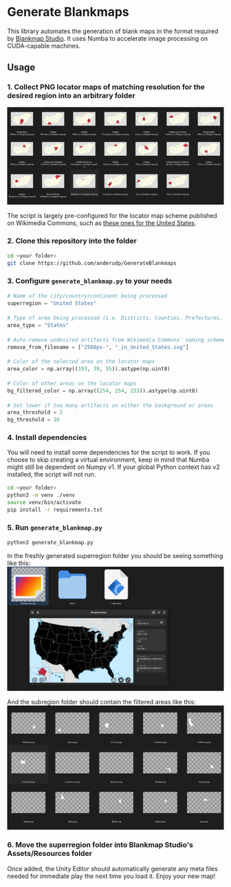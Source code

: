 # Generate Blankmaps
This library automates the generation of blank maps in the format required by [Blankmap Studio](https://github.com/anderudp/BlankmapStudio). It uses Numba to accelerate image processing on CUDA-capable machines.

## Usage
### 1. Collect PNG locator maps of matching resolution for the desired region into an arbitrary folder
![locator maps in folder](docs/maps-orig.png)

The script is largely pre-configured for the locator map scheme published on Wikimedia Commons, such as [these ones for the United States](https://commons.wikimedia.org/wiki/Category:SVG_locator_maps_of_states_of_the_United_States_(location_map_scheme)). 

### 2. Clone this repository into the folder
```bash
cd <your folder>
git clone https://github.com/anderudp/GenerateBlankmaps
```

### 3. Configure `generate_blankmap.py` to your needs
```python
# Name of the city/country/continent being processed
superregion = "United States"

# Type of area being processed (i.e. Districts, Counties, Prefectures, etc.)
area_type = "States"  

# Auto-remove undesired artifacts from Wikimedia Commons' naming scheme
remove_from_filename = ["2560px-", "_in_United_States.svg"]

# Color of the selected area on the locator maps
area_color = np.array((193, 39, 55)).astype(np.uint8)

# Color of other areas on the locator maps
bg_filtered_color = np.array((254, 254, 233)).astype(np.uint8)

# Set lower if too many artifacts on either the background or areas
area_threshold = 2
bg_threshold = 10
```

### 4. Install dependencies
You will need to install some dependencies for the script to work. If you choose to skip creating a virtual environment, keep in mind that Numba might still be dependent on Numpy v1. If your global Python context has v2 installed, the script will not run.
```bash
cd <your folder>
python3 -m venv ./venv
source venv/bin/activate
pip install -r requirements.txt
```

### 5. Run `generate_blankmap.py`
```bash
python3 generate_blankmap.py
```

In the freshly generated superregion folder you should be seeing something like this:
![superregion folder](docs/outer-folder-structure.png)

And the subregion folder should contain the filtered areas like this:
![filtered locator maps](docs/maps-processed.png)


### 6. Move the superregion folder into Blankmap Studio's Assets/Resources folder
Once added, the Unity Editor should automatically generate any meta files needed for immediate play the next time you load it. Enjoy your new map!